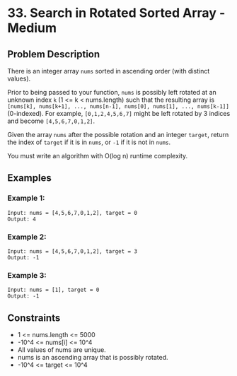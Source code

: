 # 33. Search in Rotated Sorted Array - Medium

## Problem Description

There is an integer array `nums` sorted in ascending order (with distinct values).

Prior to being passed to your function, `nums` is possibly left rotated at an unknown index `k` (1 <= k < nums.length) such that the resulting array is `[nums[k], nums[k+1], ..., nums[n-1], nums[0], nums[1], ..., nums[k-1]]` (0-indexed). For example, `[0,1,2,4,5,6,7]` might be left rotated by 3 indices and become `[4,5,6,7,0,1,2]`.

Given the array `nums` after the possible rotation and an integer `target`, return the index of `target` if it is in `nums`, or `-1` if it is not in `nums`.

You must write an algorithm with O(log n) runtime complexity.

## Examples

### Example 1:
```
Input: nums = [4,5,6,7,0,1,2], target = 0
Output: 4
```

### Example 2:
```
Input: nums = [4,5,6,7,0,1,2], target = 3
Output: -1
```

### Example 3:
```
Input: nums = [1], target = 0
Output: -1
```

## Constraints

- 1 <= nums.length <= 5000
- -10^4 <= nums[i] <= 10^4
- All values of nums are unique.
- nums is an ascending array that is possibly rotated.
- -10^4 <= target <= 10^4